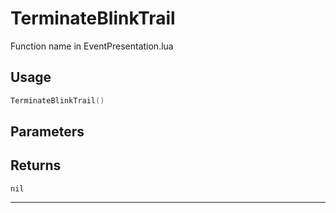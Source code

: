 # TerminateBlinkTrail
Function name in EventPresentation.lua
## Usage
```lua
TerminateBlinkTrail()
```
## Parameters

## Returns
`nil`

---